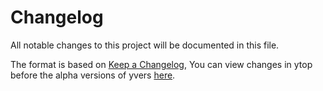 # Changelog
All notable changes to this project will be documented in this file.

The format is based on [Keep a Changelog](https://keepachangelog.com/en/1.0.0/),
You can view changes in ytop before the alpha versions of yvers [here](https://github.com/cjbassi/ytop/blob/master/CHANGELOG.md).
